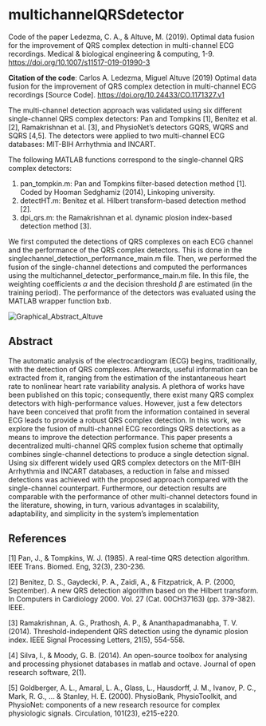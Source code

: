 # multichannelQRSdetector

Code of the paper Ledezma, C. A., & Altuve, M. (2019). Optimal data fusion for the improvement of QRS complex detection in multi-channel ECG recordings. Medical & biological engineering & computing, 1-9. https://doi.org/10.1007/s11517-019-01990-3

**Citation of the code**: Carlos A. Ledezma, Miguel Altuve (2019) Optimal data fusion for the improvement of QRS complex detection in multi-channel ECG recordings [Source Code]. https://doi.org/10.24433/CO.1171327.v1

The multi-channel detection approach was validated using six different single-channel QRS complex detectors: Pan and Tompkins [1], Benítez et al. [2], Ramakrishnan et al. [3], and PhysioNet’s detectors GQRS, WQRS and SQRS [4,5]. The detectors were applied to two multi-channel ECG databases: MIT-BIH Arrhythmia and INCART.

The following MATLAB functions correspond to the single-channel QRS complex detectors:
1. pan_tompkin.m: Pan and Tompkins filter-based detection method [1]. Coded by Hooman Sedghamiz (2014), Linkoping university.
2. detectHT.m: Benítez et al. Hilbert transform-based detection method [2].
3. dpi_qrs.m: the Ramakrishnan et al. dynamic plosion index-based detection method [3].

We first computed the detections of QRS complexes on each ECG channel and the performance of the QRS complex detectors. This is done in the singlechannel_detection_performance_main.m file. Then, we performed the fusion of the single-channel detections and computed the performances using the multichannel_detector_performance_main.m file. In this file, the weighting coefficients $\alpha$ and the decision threshold $\beta$ are estimated (in the training period). The performance of the detectors was evaluated using the MATLAB wrapper function bxb.

![Graphical_Abstract_Altuve](https://user-images.githubusercontent.com/8375111/163683903-b4730f30-2105-4816-b550-0731b2e0def6.png)

## Abstract
The automatic analysis of the electrocardiogram (ECG) begins, traditionally, with the detection of QRS complexes. Afterwards, useful information can be extracted from it, ranging from the estimation of the instantaneous heart rate to nonlinear heart rate variability analysis. A plethora of works have been published on this topic; consequently, there exist many QRS complex detectors with high-performance values. However, just a few detectors have been conceived that profit from the information contained in several ECG leads to provide a robust QRS complex detection. In this work, we explore the fusion of multi-channel ECG recordings QRS detections as a means to improve the detection performance. This paper presents a decentralized multi-channel QRS complex fusion scheme that optimally combines single-channel detections to produce a single detection signal. Using six different widely used QRS complex detectors on the MIT-BIH Arrhythmia and INCART databases, a reduction in false and missed detections was achieved with the proposed approach compared with the single-channel counterpart. Furthermore, our detection results are comparable with the performance of other multi-channel detectors found in the literature, showing, in turn, various advantages in scalability, adaptability, and simplicity in the system’s implementation

## References

[1] Pan, J., & Tompkins, W. J. (1985). A real-time QRS detection algorithm. IEEE Trans. Biomed. Eng, 32(3), 230-236.

[2] Benitez, D. S., Gaydecki, P. A., Zaidi, A., & Fitzpatrick, A. P. (2000, September). A new QRS detection algorithm based on the Hilbert transform. In Computers in Cardiology 2000. Vol. 27 (Cat. 00CH37163) (pp. 379-382). IEEE.

[3] Ramakrishnan, A. G., Prathosh, A. P., & Ananthapadmanabha, T. V. (2014). Threshold-independent QRS detection using the dynamic plosion index. IEEE Signal Processing Letters, 21(5), 554-558.

[4] Silva, I., & Moody, G. B. (2014). An open-source toolbox for analysing and processing physionet databases in matlab and octave. Journal of open research software, 2(1).

[5] Goldberger, A. L., Amaral, L. A., Glass, L., Hausdorff, J. M., Ivanov, P. C., Mark, R. G., ... & Stanley, H. E. (2000). PhysioBank, PhysioToolkit, and PhysioNet: components of a new research resource for complex physiologic signals. Circulation, 101(23), e215-e220.

